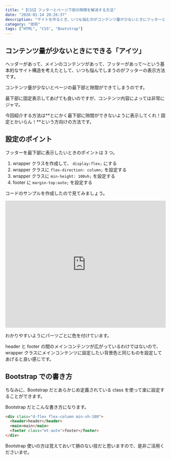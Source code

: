 ```yaml
---
title: "【CSS】フッターとページ下部の隙間を解消する方法"
date: "2020-01-14 20:26:37"
description: "サイトを作るとき、いつも悩むのがコンテンツ量が少ないときにフッターとページの下に隙間ができてしまうこと。今回、最適解と考えられる方法を見つけたので共有します。"
category: "技術"
tags: ["HTML", "CSS", "Bootstrap"]
---
```


## コンテンツ量が少ないときにできる「アイツ」

ヘッダーがあって、メインのコンテンツがあって、フッターがあって～という基本的なサイト構造を考えたとして、いつも悩んでしまうのがフッターの表示方法です。

コンテンツ量が少ないとページの最下部と隙間ができてしまうのです。

最下部に固定表示してあげても良いのですが、コンテンツ内容によっては非常にジャマ。

今回紹介する方法は**とにかく最下部に隙間ができないように表示してくれ！固定とかいらん！**という方向けの方法です。

## 設定のポイント

フッターを最下部に表示したいときのポイントは 3 つ。

1. wrapper クラスを作成して、 `display:flex;` にする
2. wrapper クラスに `flex-direction: column;` を設定する
3. wrapper クラスに `min-height: 100vh;` を設定する
4. footer に `margin-top:auto;` を設定する

コードのサンプルを作成したので見てみましょう。

<iframe height="400" style="width: 100%;" scrolling="no" title="footer-bottom-sample" src="https://codepen.io/sake_log/embed/BayPBLp?height=400&theme-id=light&default-tab=css,result" frameborder="no">
  See the Pen <a href='https://codepen.io/sake_log/pen/BayPBLp'>footer-bottom-sample</a> by sake
  (<a href='https://codepen.io/sake_log'>@sake_log</a>) on <a href='https://codepen.io'>CodePen</a>.
</iframe>

わかりやすいようにパーツごとに色を付けています。

header と footer の間のメインコンテンツが広がっているわけではないので、wrapper クラスにメインコンテンツに設定したい背景色と同じものを設定してあげると良い感じです。

## Bootstrap での書き方

ちなみに、Bootstrap だとあらかじめ定義されている class を使って楽に設定することができます。

Bootstrap だとこんな書き方になります。

```html
<div class="d-flex flex-column min-vh-100">
  <header>header</header>
  <main>main</main>
  <footer class="mt-auto">footer</footer>
</div>
```

Bootstrap 使いの方は覚えておいて損のない技だと思いますので、是非ご活用くださいませ。
